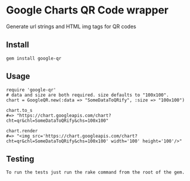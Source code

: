 # Google Charts QR Code wrapper

Generate url strings and HTML img tags for QR codes


## Install

    gem install google-qr

## Usage

    require 'google-qr'
    # data and size are both required. size defaults to "100x100".
    chart = GoogleQR.new(:data => "SomeDataToQRify", :size => "100x100")

    chart.to_s
    #=> "https://chart.googleapis.com/chart?cht=qr&chl=SomeDataToQRify&chs=100x100"

    chart.render
    #=> "<img src='https://chart.googleapis.com/chart?cht=qr&chl=SomeDataToQRify&chs=100x100' width='100' height='100'/>"

## Testing

    To run the tests just run the rake command from the root of the gem.
